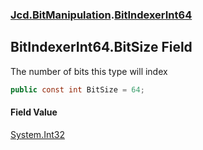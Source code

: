 ### [Jcd.BitManipulation](Jcd.BitManipulation.md 'Jcd.BitManipulation').[BitIndexerInt64](Jcd.BitManipulation.BitIndexerInt64.md 'Jcd.BitManipulation.BitIndexerInt64')

## BitIndexerInt64.BitSize Field

The number of bits this type will index

```csharp
public const int BitSize = 64;
```

#### Field Value
[System.Int32](https://docs.microsoft.com/en-us/dotnet/api/System.Int32 'System.Int32')